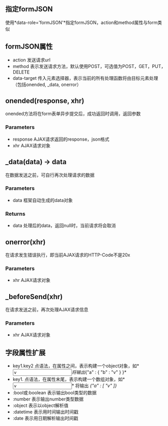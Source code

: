 ## 指定formJSON
使用*data-role='formJSON'*指定formJSON，action和method属性与form类似

## formJSON属性
* action 发送请求url
* method 表示发送请求方法，默认使用POST，可选值为POST，GET，PUT，DELETE
* data-target 传入元素选择器，表示当前的所有处理函数将由目标元素处理（包括onended, _data, onerror）

## onended(response, xhr)
onended方法将在form表单异步提交后，成功返回时调用，返回参数
### Parameters
* response AJAX请求返回的response，json格式
* xhr AJAX请求对象


## _data(data) -> data
在数据发送之前，可自行再次处理请求的数据
### Parameters
* data 框架自动生成的data对象
### Returns
* data 处理后的data，返回null时，当前请求将会取消


## onerror(xhr)
在请求发生错误执行，即当前AJAX请求的HTTP-Code不是20x
### Parameters
* xhr AJAX请求对象


## _beforeSend(xhr)
在请求发送之前，再次处理AJAX请求信息
### Parameters
* xhr AJAX请求对象


## 字段属性扩展
* key1.key2 点语法，在属性之间，表示构建一个object对象，如*<input name='a.b' value='v'/>*将输出*{"a" : { "b" : "v" } }*
* key1. 点语法，在属性末尾，表示构建一个数组对象，如*<input name='a.' value='v' />* 将输出 *{"a" : [ "v" ]}*
* :bool或:boolean 表示输出bool类型的数据
* :number 表示输出number类型数据
* :object 表示以object解析值
* :datetime 表示用时间输出时间戳
* :date 表示用日期解析输出时间戳
